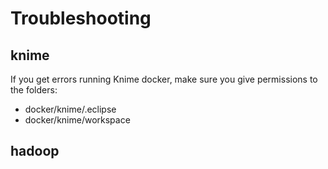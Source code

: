 # Troubleshooting

## knime

If you get errors running Knime docker, make sure you give permissions to the folders:

- docker/knime/.eclipse
- docker/knime/workspace

## hadoop

